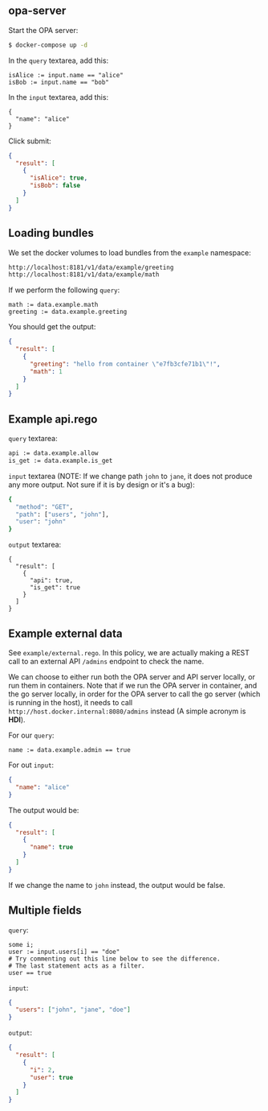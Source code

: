 ## opa-server

Start the OPA server:
```bash
$ docker-compose up -d
```

In the `query` textarea, add this:
```
isAlice := input.name == "alice"
isBob := input.name == "bob"
```

In the `input` textarea, add this:
```
{
  "name": "alice"
}
```

Click submit:
```json
{
  "result": [
    {
      "isAlice": true,
      "isBob": false
    }
  ]
}
```

## Loading bundles

We set the docker volumes to load bundles from the `example` namespace:

```bash
http://localhost:8181/v1/data/example/greeting
http://localhost:8181/v1/data/example/math
```

If we perform the following `query`:
```
math := data.example.math
greeting := data.example.greeting
```
You should get the output:
```json
{
  "result": [
    {
      "greeting": "hello from container \"e7fb3cfe71b1\"!",
      "math": 1
    }
  ]
}
```

## Example api.rego

`query` textarea:
```bash
api := data.example.allow
is_get := data.example.is_get
```

`input` textarea (NOTE: If we change path `john` to `jane`, it does not produce any more output. Not sure if it is by design or it's a bug):
```bash
{
  "method": "GET",
  "path": ["users", "john"],
  "user": "john"
}
```

`output` textarea:
```
{
  "result": [
    {
      "api": true,
      "is_get": true
    }
  ]
}
```

## Example external data

See `example/external.rego`. In this policy, we are actually making a REST call to an external API `/admins` endpoint to check the name.


We can choose to either run both the OPA server and API server locally, or run them in containers. Note that if we run the OPA server in container, and the go server locally, in order for the OPA server to call the go server (which is running in the host), it needs to call `http://host.docker.internal:8080/admins` instead (A simple acronym is **HDI**).

For our `query`:
```
name := data.example.admin == true
```

For out `input`:
```json
{
  "name": "alice"
}
```

The output would be:
```json
{
  "result": [
    {
      "name": true
    }
  ]
}
```

If we change the name to `john` instead, the output would be false.


## Multiple fields

`query`:
```
some i;
user := input.users[i] == "doe"
# Try commenting out this line below to see the difference.
# The last statement acts as a filter.
user == true
```

`input`:
```json
{
  "users": ["john", "jane", "doe"]
}
```

`output`:

```json
{
  "result": [
    {
      "i": 2,
      "user": true
    }
  ]
}
```
